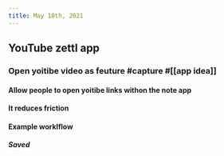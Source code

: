 ```yaml
---
title: May 18th, 2021
---
```


## YouTube zettl app
### Open yoitibe video as feuture #capture #[[app idea]]
#### Allow people to open yoitibe links withon the note app
#### It reduces friction
#### Example worklflow
##### Saved
